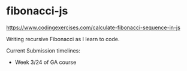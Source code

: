 # fibonacci-js
https://www.codingexercises.com/calculate-fibonacci-sequence-in-js

Writing recursive Fibonacci as I learn to code.

Current Submission timelines:
- Week 3/24 of GA course
